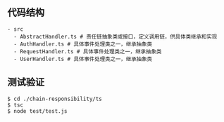 ## 代码结构
```shell
- src
  - AbstractHandler.ts # 责任链抽象类或接口，定义调用链，供具体类继承和实现
  - AuthHandler.ts # 具体事件处理类之一，继承抽象类
  - RequestHandler.ts # 具体事件处理类之一，继承抽象类
  - UserHandler.ts # 具体事件处理类之一，继承抽象类
```

## 测试验证

```shell
$ cd ./chain-responsibility/ts
$ tsc
$ node test/test.js
```
